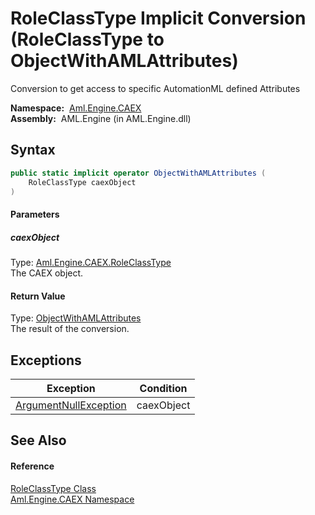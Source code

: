 RoleClassType Implicit Conversion (RoleClassType to ObjectWithAMLAttributes)
============================================================================
Conversion to get access to specific AutomationML defined Attributes

  **Namespace:**  [Aml.Engine.CAEX][1]  
  **Assembly:**  AML.Engine (in AML.Engine.dll)

Syntax
------

```csharp
public static implicit operator ObjectWithAMLAttributes (
	RoleClassType caexObject
)
```

#### Parameters

##### *caexObject*
Type: [Aml.Engine.CAEX.RoleClassType][2]  
The CAEX object.

#### Return Value
Type: [ObjectWithAMLAttributes][3]  
 The result of the conversion. 

Exceptions
----------

Exception                  | Condition  
-------------------------- | ---------- 
[ArgumentNullException][4] | caexObject 


See Also
--------

#### Reference
[RoleClassType Class][2]  
[Aml.Engine.CAEX Namespace][1]  

[1]: ../README.md
[2]: README.md
[3]: ../../Aml.Engine.AmlObjects/ObjectWithAMLAttributes/README.md
[4]: https://docs.microsoft.com/dotnet/api/system.argumentnullexception
[5]: https://www.automationml.org
[6]: ../../icons/logoShade.png